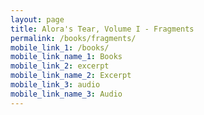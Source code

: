 ```yaml
---
layout: page
title: Alora's Tear, Volume I - Fragments
permalink: /books/fragments/
mobile_link_1: /books/
mobile_link_name_1: Books
mobile_link_2: excerpt
mobile_link_name_2: Excerpt
mobile_link_3: audio
mobile_link_name_3: Audio
---
```


